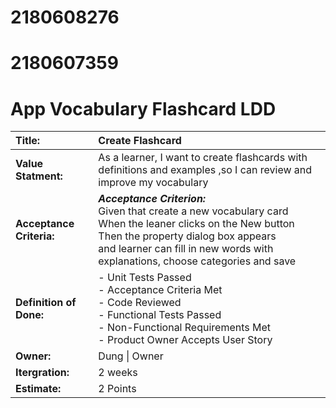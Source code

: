 # 2180608276

# 2180607359
# App Vocabulary Flashcard LDD #

| **Title:**|Create Flashcard |
| :----- | :---------- |
| **Value Statment:**  | As a learner, I want to create flashcards with definitions and examples ,so I can review and improve my vocabulary |
|**Acceptance Criteria:**|**_Acceptance Criterion:_**  </br> Given that create a new vocabulary card </br> When the leaner clicks on the New button </br> Then the property dialog box appears </br>   and learner can fill in new words with explanations, choose categories and save| 
|**Definition of Done:**| - Unit Tests Passed </br>- Acceptance Criteria Met </br>- Code Reviewed </br>- Functional Tests Passed </br>- Non-Functional Requirements Met </br>- Product Owner Accepts User Story |    
|**Owner:**| Dung \| Owner |
|**Itergration:**| 2 weeks|
|**Estimate:**| 2 Points|
